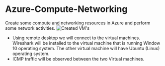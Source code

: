 # Azure-Compute-Networking
Create some compute and networking resources in Azure and perform some network activities. 
![Created VM's](https://github.com/88Qua19/Azure-Compute-Networking/assets/169956201/fe48970c-2a0f-4f82-8d6c-8e590b01f5be)
<ul>
<li>Using remote desktop we will connect to the virtual machines. Wireshark will be installed to the virtual machine that is running Window 10 operating system. The other virtual machine will have Ubuntu (Linux) operating system.</li> 
<li>ICMP traffic will be observed between the two Virtual machines.</li> 
</ul>


